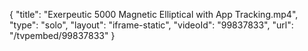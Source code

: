 {
    "title": "Exerpeutic 5000 Magnetic Elliptical with App Tracking.mp4",
    "type": "solo",
    "layout": "iframe-static",
    "videoId": "99837833",
    "url": "\/tvpembed\/99837833"
}